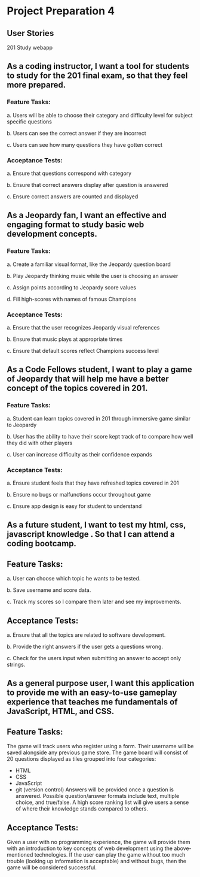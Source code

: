 # Project Preparation 4

## User Stories

201 Study webapp

## As a coding instructor, I want a tool for students to study for the 201 final exam, so that they feel more prepared. 

### Feature Tasks:  
 
  a.	Users will be able to choose their category and difficulty level for subject specific questions

  b.	Users can see the correct answer if they are incorrect

  c.	Users can see how many questions they have gotten correct
  
### Acceptance Tests:
	
  a.	Ensure that questions correspond with category

  b.	Ensure that correct answers display after question is answered

  c.	Ensure correct answers are counted and displayed

## As a Jeopardy fan, I want an effective and engaging format to study basic web development concepts.

### Feature Tasks:

  a. 	Create a familiar visual format, like the Jeopardy question board
  
  b. 	Play Jeopardy thinking music while the user is choosing an answer
  
  c. 	Assign points according to Jeopardy score values
  
  d. 	Fill high-scores with names of famous Champions
  

### Acceptance Tests:

  a. 	Ensure that the user recognizes Jeopardy visual references
  
  b. 	Ensure that music plays at appropriate times
  
  c. 	Ensure that default scores reflect Champions success level
  
## As a Code Fellows student, I want to play a game of Jeopardy that will help me have a better concept of the topics covered in 201.

### Feature Tasks: 

   a.	Student can learn topics covered in 201 through immersive game similar to Jeopardy
   
   b.	User has the ability to have their score kept track of to compare how well they did with other players
   
   c. 	User can increase difficulty as their confidence expands
 
### Acceptance Tests:

 a.	Ensure student feels that they have refreshed topics covered in 201
   
 b. 	Ensure no bugs or malfunctions occur throughout game
   
 c.	Ensure app design is easy for student to understand
   

## As a future student, I want to test my html, css, javascript knowledge . So that I can attend a coding bootcamp.

## Feature Tasks:

 a. User can choose which topic he wants to be tested.

 b. Save username and score data.

 c. Track my scores so I compare them later and see my improvements.




## Acceptance Tests: 

 a. Ensure that all the topics are related to software development.

 b. Provide the right answers if the user gets a questions wrong.

 c. Check for the users input when submitting an answer	to accept only strings.

## As a general purpose user, I want this application to provide me with an easy-to-use gameplay experience that teaches me fundamentals of JavaScript, HTML, and CSS.

## Feature Tasks:

The game will track users who register using a form. Their username will be saved alongside any previous game store. The game board will consist of 20 questions displayed as tiles grouped into four categories:
* HTML
* CSS
* JavaScript
* git (version control)
Answers will be provided once a question is answered. Possible question/answer formats include text, multiple choice, and true/false. A high score ranking list will give users a sense of where their knowledge stands compared to others.

## Acceptance Tests:

Given a user with no programming experience, the game will provide them with an introduction to key concepts of web development using the above-mentioned technologies. If the user can play the game without too much trouble (looking up information is acceptable) and without bugs, then the game will be considered successful.
